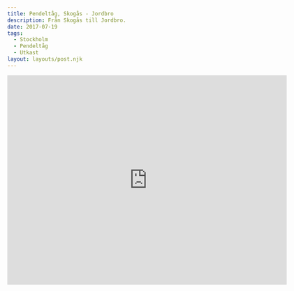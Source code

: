 ```yaml
---
title: Pendeltåg, Skogås - Jordbro
description: Från Skogås till Jordbro.
date: 2017-07-19
tags:
  - Stockholm
  - Pendeltåg
  - Utkast
layout: layouts/post.njk
---
```

<iframe src="https://www.google.com/maps/d/embed?mid=19aTvMlcq3Q-G_YVMDOeHOu5kjHU" width="640" height="480" frameborder="0"></iframe>
